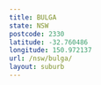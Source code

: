 ```yaml
---
title: BULGA
state: NSW
postcode: 2330
latitude: -32.760486
longitude: 150.972137
url: /nsw/bulga/
layout: suburb
---
```

